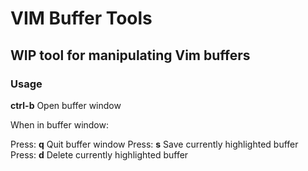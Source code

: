 # VIM Buffer Tools

## WIP tool for manipulating Vim buffers

### Usage

**ctrl-b** Open buffer window

When in buffer window:

Press: **q** Quit buffer window
Press: **s** Save currently highlighted buffer
Press: **d** Delete currently highlighted buffer

